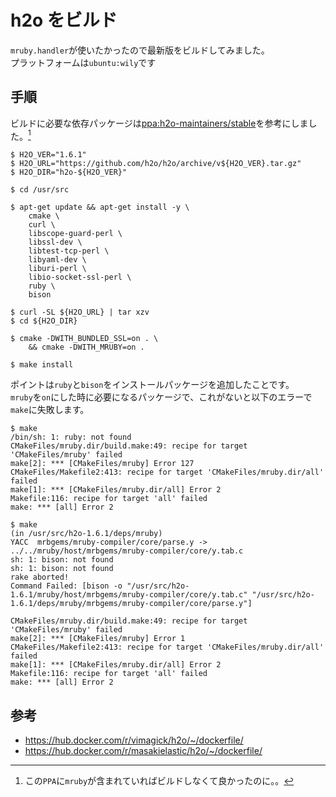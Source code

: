 # h2o をビルド

`mruby.handler`が使いたかったので最新版をビルドしてみました。  
プラットフォームは`ubuntu:wily`です

## 手順

ビルドに必要な依存パッケージは[ppa:h2o-maintainers/stable](https://launchpadlibrarian.net/222257361/h2o-server_1.5.2-0~ubuntu15.04.1.dsc)を参考にしました。[^1]  


```
$ H2O_VER="1.6.1"
$ H2O_URL="https://github.com/h2o/h2o/archive/v${H2O_VER}.tar.gz"
$ H2O_DIR="h2o-${H2O_VER}"

$ cd /usr/src

$ apt-get update && apt-get install -y \
    cmake \
    curl \
    libscope-guard-perl \
    libssl-dev \
    libtest-tcp-perl \
    libyaml-dev \
    liburi-perl \
    libio-socket-ssl-perl \
    ruby \
    bison

$ curl -SL ${H2O_URL} | tar xzv
$ cd ${H2O_DIR}

$ cmake -DWITH_BUNDLED_SSL=on . \
    && cmake -DWITH_MRUBY=on .

$ make install

```

ポイントは`ruby`と`bison`をインストールパッケージを追加したことです。  
`mruby`を`on`にした時に必要になるパッケージで、これがないと以下のエラーで`make`に失敗します。

```
$ make
/bin/sh: 1: ruby: not found
CMakeFiles/mruby.dir/build.make:49: recipe for target 'CMakeFiles/mruby' failed
make[2]: *** [CMakeFiles/mruby] Error 127
CMakeFiles/Makefile2:413: recipe for target 'CMakeFiles/mruby.dir/all' failed
make[1]: *** [CMakeFiles/mruby.dir/all] Error 2
Makefile:116: recipe for target 'all' failed
make: *** [all] Error 2
```

```
$ make
(in /usr/src/h2o-1.6.1/deps/mruby)
YACC  mrbgems/mruby-compiler/core/parse.y -> ../../mruby/host/mrbgems/mruby-compiler/core/y.tab.c
sh: 1: bison: not found
sh: 1: bison: not found
rake aborted!
Command Failed: [bison -o "/usr/src/h2o-1.6.1/mruby/host/mrbgems/mruby-compiler/core/y.tab.c" "/usr/src/h2o-1.6.1/deps/mruby/mrbgems/mruby-compiler/core/parse.y"]

CMakeFiles/mruby.dir/build.make:49: recipe for target 'CMakeFiles/mruby' failed
make[2]: *** [CMakeFiles/mruby] Error 1
CMakeFiles/Makefile2:413: recipe for target 'CMakeFiles/mruby.dir/all' failed
make[1]: *** [CMakeFiles/mruby.dir/all] Error 2
Makefile:116: recipe for target 'all' failed
make: *** [all] Error 2
```

## 参考
- https://hub.docker.com/r/vimagick/h2o/~/dockerfile/
- https://hub.docker.com/r/masakielastic/h2o/~/dockerfile/

[^1]: この`PPA`に`mruby`が含まれていればビルドしなくて良かったのに。。